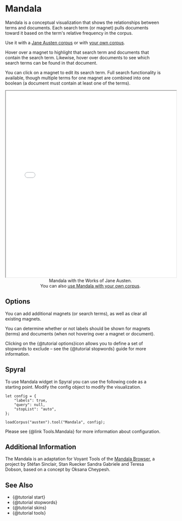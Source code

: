 # Mandala

Mandala is a conceptual visualization that shows the relationships between terms and documents. Each search term 
(or magnet) pulls documents toward it based on the term's relative frequency in the corpus.

Use it with a [Jane Austen corpus](../?view=Mandala&corpus=austen) or with [your own corpus](../?view=Mandala).


Hover over a magnet to highlight that search term and documents that contain the search term. Likewise, hover over 
documents to see which search terms can be found in that document.

You can click on a magnet to edit its search term. Full search functionality is available, though multiple terms for 
one magnet are combined into one boolean (a document must contain at least one of the terms).

<iframe src="../tool/Mandala/?corpus=austen&subtitle=The+Works+of+Jane+Austen" style="width: 550px; height: 600px;"></iframe>
<div style="width: 550px; text-align: center; margin-bottom: 1em;">Mandala with the Works of Jane Austen. <span style="white-space: nowrap;">You can also <a href="../?view=Mandala" target="_blank">use Mandala with your own corpus</a>.</span></div>

## Options

You can add additional magnets (or search terms), as well as clear all existing magnets.

You can determine whether or not labels should be shown for magnets (terms) and documents (when not hovering over a 
magnet or document).

Clicking on the {@tutorial options}icon allows you to define a set of stopwords to exclude – see the {@tutorial stopwords} 
guide for more information.

## Spyral

To use Mandala widget in Spyral you can use the following code as a starting point. Modify the config object to modify 
the visualization.

```
let config = {
    "labels": true,
    "query": null,
    "stopList": "auto",
}; 

loadCorpus("austen").tool("Mandala", config);
```

Please see {@link Tools.Mandala} for more information about configuration.

## Additional Information

The Mandala is an adaptation for Voyant Tools of the [Mandala Browser](http://mandala.humviz.org/), a project by Stéfan 
Sinclair, Stan Ruecker Sandra Gabriele and Teresa Dobson, based on a concept by Oksana Cheypesh.

## See Also

- {@tutorial start}
- {@tutorial stopwords}
- {@tutorial skins}
- {@tutorial tools}

